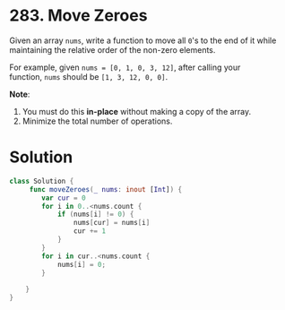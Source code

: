 # 283. Move Zeroes



Given an array `nums`, write a function to move all `0`'s to the end of it while maintaining the relative order of the non-zero elements.

For example, given `nums = [0, 1, 0, 3, 12]`, after calling your function, `nums` should be `[1, 3, 12, 0, 0]`.

**Note**:

1. You must do this **in-place** without making a copy of the array.
2. Minimize the total number of operations.



# Solution



```swift
class Solution {
     func moveZeroes(_ nums: inout [Int]) {
        var cur = 0
        for i in 0..<nums.count {
            if (nums[i] != 0) {
                nums[cur] = nums[i]
                cur += 1
            }
        }
        for i in cur..<nums.count {
            nums[i] = 0;
        }
        
    }
}
```

